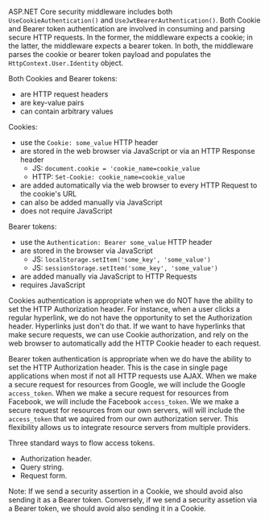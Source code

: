 
ASP.NET Core security middleware includes both `UseCookieAuthentication()` and `UseJwtBearerAuthentication()`. Both Cookie and Bearer token authentication are involved in consuming and parsing secure HTTP requests. In the former, the middleware expects a cookie; in the latter, the middleware expects a bearer token. In both, the middleware parses the cookie or bearer token payload and populates the `HttpContext.User.Identity` object.

Both Cookies and Bearer tokens:
* are HTTP request headers
* are key-value pairs
* can contain arbitrary values

Cookies:
* use the `Cookie: some_value` HTTP header
* are stored in the web browser via JavaScript or via an HTTP Response header
    * JS: `document.cookie = 'cookie_name=cookie_value`
    * HTTP: `Set-Cookie: cookie_name=cookie_value`
* are added automatically via the web browser to every HTTP Request to the cookie's URL
* can also be added manually via JavaScript
* does not require JavaScript

Bearer tokens:
* use the `Authentication: Bearer some_value` HTTP header
* are stored in the browser via JavaScript
    * JS: `localStorage.setItem('some_key', 'some_value')`
    * JS: `sessionStorage.setItem('some_key', 'some_value')` 
* are added manually via JavaScript to HTTP Requests
* requires JavaScript

Cookies authentication is appropriate when we do NOT have the ability to set the HTTP Authorization header. For instance, when a user clicks a regular hyperlink, we do not have the opportunity to set the Authorization header. Hyperlinks just don't do that. If we want to have hyperlinks that make secure requests, we can use Cookie authorization, and rely on the web browser to automatically add the HTTP Cookie header to each request.

Bearer token authentication is appropriate when we do have the ability to set the HTTP Authorization header. This is the case in single page applications when most if not all HTTP requests use AJAX. When we make a secure request for resources from Google, we will include the Google `access_token`. When we make a secure request for resources from Facebook, we will include the Facebook `access_token`. We we make a secure request for resources from our own servers, will will include the `access_token` that we aquired from our own authorization server. This flexibility allows us to integrate resource servers from multiple providers. 

Three standard ways to flow access tokens.

* Authorization header.
* Query string. 
* Request form.

Note: If we send a security assertion in a Cookie, we should avoid also sending it as a Bearer token. Conversely, if we send a security assetion via a Bearer token, we should avoid also sending it in a Cookie.